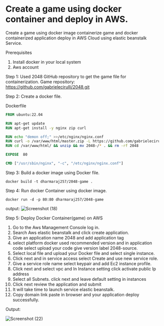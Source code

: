 
# Create a game using docker container and deploy in AWS.

Create a game using docker image containerize game and docker containerized application deploy in AWS Cloud using elastic beanstalk Service. 

Prerequisites 
1.	Install docker in your local system 
2.	Aws account 

Step 1: Used 2048 GitHub repository to get the game file for containerization.
Game repository: https://github.com/gabrielecirulli/2048.git

Step 2: Create a docker file.

Dockerfile
```Dockerfile
FROM ubuntu:22.04

RUN apt-get update
RUN apt-get install -y nginx zip curl

RUN echo "demon off;" >>/etc/nginx/nginx.conf
RUN curl -o /var/www/html/master.zip -L https://github.com/gabrielecirulli/2048.git
RUN cd /var/www/html/ && unzip && mv 2048-/* . && rm -rf 2048

EXPOSE  80

CMD ["/usr/sbin/nginx", "-c", "/etc/nginx/nginx.conf"]  

```
Step 3: Build a docker image using Docker file.
```
docker build -t dharmaraj257/2048-game .
```
Step 4: Run docker Container using docker image.
```
docker run -d -p 80:80 dharmaraj257/2048-game
```
output:
![Screenshot (18)](https://github.com/dharmaraj257/aws-project/assets/100831265/2a72c5fd-3784-421c-970d-f7030b960ef3)


Step 5: Deploy Docker Container(game) on AWS
1.	Go to the Aws Management Console log in.
2.	Search Aws elastic beanstalk and click create application.
3.	Give an application name 2048 and add application tag 
4.	 select platform docker used recommended version and in application code select upload your code give version label 2048-source.
5.	Select local file and upload your Docker file and select single instance.
6.	Click next and in service access select Create and use new service role.
7.	Give a service role name select keypair and add Ec2 instance profile.
8.	Click next and select vpc and In Instance setting click activate public Ip address
9.	Select all Subnets. click next and leave default setting in instances
10.	Click next review the application and submit
11.	It will take time to launch service elastic beanstalk.
12.	Copy domain link paste in browser and your application deploy successfully.

Output:


![Screenshot (22)](https://github.com/dharmaraj257/aws-project/assets/100831265/52ad1c26-0603-4855-a814-929abe00dca6)







